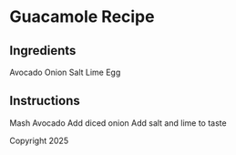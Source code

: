 # Guacamole Recipe

## Ingredients
Avocado
Onion
Salt
Lime
Egg

## Instructions
Mash Avocado 
Add diced onion
Add salt and lime to taste

Copyright 2025
